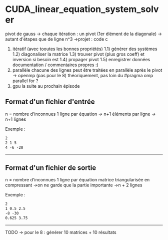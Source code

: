 ﻿CUDA_linear_equation_system_solver
=======

pivot de gauss
-> chaque itération : un pivot (1er élément de la diagonale) -> autant d'étapes que de ligne
n^3
->projet : code c

1) itératif (avec tooutes les bonnes propriétés)
1.1) générer des systèmes
1.2) diagonaliser la matrice
1.3) trouver pivot (plus gros coeff) et inversion si besoin est
1.4) propager pivot
1.5) enregistrer données
documentation / commentaires propres :)
2) parallèle
chacune des lignes peut être traitées en parallèle après le pivot -> openmp (pas pour le 8)
théoriquement, pas loin du #pragma omp parallel for ?  
3) gpu
la suite au prochain épisode

Format d'un fichier d'entrée
-----------

n = nombre d'inconnues
1 ligne par équation
    -> n+1 éléments par ligne
    -> n+1 lignes

Exemple :

```.txt file
2
2 1 5
4 -6 -20
```

-----------

Format d'un fichier de sortie
-----------

n = nombre d'inconnues
1 ligne par équation
 matrice triangularisée en compressant ->on ne garde que la partie importante
->n + 2 lignes

Exemple :

```.txt file
2
1 0.5 2.5
-8 -30
0.625 3.75
```

-----------

TODO -> pour le 8 : générer 10 matrices + 10 résultats
